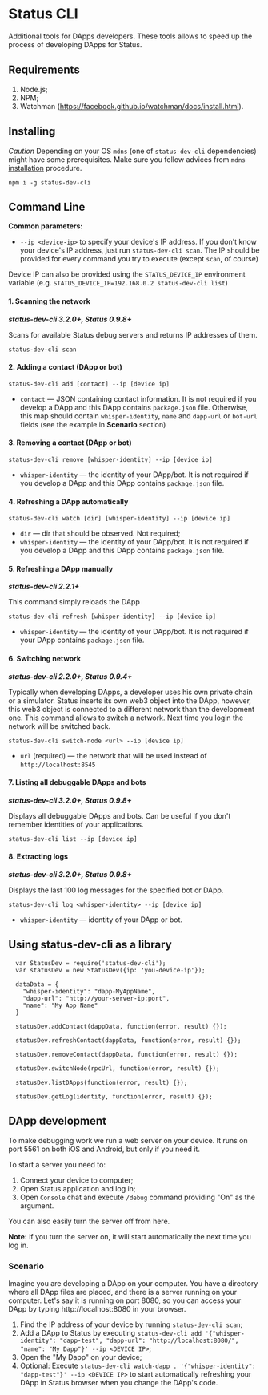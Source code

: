 # Status CLI

Additional tools for DApps developers. These tools allows to speed up the process of developing DApps for Status.

## Requirements

1. Node.js;
2. NPM;
3. Watchman (https://facebook.github.io/watchman/docs/install.html).

## Installing

_Caution_ Depending on your OS `mdns` (one of `status-dev-cli` dependencies) might have some prerequisites. Make sure you follow advices from `mdns` [installation](https://github.com/agnat/node_mdns#installation) procedure.

```
npm i -g status-dev-cli
```

## Command Line

**Common parameters:**

* `--ip <device-ip>` to specify your device's IP address. If you don't know your device's IP address, just run `status-dev-cli scan`. The IP should be provided for every command you try to execute (except `scan`, of course)

Device IP can also be provided using the `STATUS_DEVICE_IP` environment variable (e.g. `STATUS_DEVICE_IP=192.168.0.2 status-dev-cli list`)

#### 1. Scanning the network

***status-dev-cli 3.2.0+, Status 0.9.8+***

Scans for available Status debug servers and returns IP addresses of them.

`status-dev-cli scan`

#### 2. Adding a contact (DApp or bot)

`status-dev-cli add [contact] --ip [device ip]`

* `contact` — JSON containing contact information. It is not required if you develop a DApp and this DApp contains `package.json` file. Otherwise, this map should contain `whisper-identity`, `name` and `dapp-url` or `bot-url` fields (see the example in **Scenario** section)

#### 3. Removing a contact (DApp or bot)

`status-dev-cli remove [whisper-identity] --ip [device ip]`

* `whisper-identity` — the identity of your DApp/bot. It is not required if you develop a DApp and this DApp contains `package.json` file. 

#### 4. Refreshing a DApp automatically

`status-dev-cli watch [dir] [whisper-identity] --ip [device ip]`

* `dir` — dir that should be observed. Not required;
* `whisper-identity` — the identity of your DApp/bot. It is not required if you develop a DApp and this DApp contains `package.json` file. 

#### 5. Refreshing a DApp manually

***status-dev-cli 2.2.1+***

This command simply reloads the DApp

`status-dev-cli refresh [whisper-identity] --ip [device ip]`

* `whisper-identity` — the identity of your DApp/bot. It is not required if your DApp contains `package.json` file.

#### 6. Switching network

***status-dev-cli 2.2.0+, Status 0.9.4+***

Typically when developing DApps, a developer uses his own private chain or a simulator.
Status inserts its own web3 object into the DApp, however, this web3 object is connected to a different network than the development one.
This command allows to switch a network. Next time you login the network will be switched back.

`status-dev-cli switch-node <url> --ip [device ip]`

* `url` (required) — the network that will be used instead of `http://localhost:8545`

#### 7. Listing all debuggable DApps and bots

***status-dev-cli 3.2.0+, Status 0.9.8+***

Displays all debuggable DApps and bots. Can be useful if you don't remember identities of your applications.

`status-dev-cli list --ip [device ip]`

#### 8. Extracting logs

***status-dev-cli 3.2.0+, Status 0.9.8+***

Displays the last 100 log messages for the specified bot or DApp.

`status-dev-cli log <whisper-identity> --ip [device ip]`

* `whisper-identity` — identity of your DApp or bot.

## Using status-dev-cli as a library

```
  var StatusDev = require('status-dev-cli');
  var statusDev = new StatusDev({ip: 'you-device-ip'});

  dataData = {
    "whisper-identity": "dapp-MyAppName",
    "dapp-url": "http://your-server-ip:port",
    "name": "My App Name"
  }

  statusDev.addContact(dappData, function(error, result) {});

  statusDev.refreshContact(dappData, function(error, result) {});

  statusDev.removeContact(dappData, function(error, result) {});

  statusDev.switchNode(rpcUrl, function(error, result) {});
  
  statusDev.listDApps(function(error, result) {});
  
  statusDev.getLog(identity, function(error, result) {});
```

## DApp development

To make debugging work we run a web server on your device. It runs on port 5561 on both iOS and Android, but only if you need it.

To start a server you need to:
1. Connect your device to computer;
2. Open Status application and log in;
3. Open `Console` chat and execute `/debug` command providing "On" as the argument.

You can also easily turn the server off from here.

**Note:** if you turn the server on, it will start automatically the next time you log in.

### Scenario

Imagine you are developing a DApp on your computer. You have a directory where all DApp files are placed, 
and there is a server running on your computer. Let's say it is running on port 8080, so you can access 
your DApp by typing http://localhost:8080 in your browser.

1. Find the IP address of your device by running `status-dev-cli scan`;
2. Add a DApp to Status by executing `status-dev-cli add '{"whisper-identity": "dapp-test", "dapp-url": "http://localhost:8080/", "name": "My Dapp"}' --ip <DEVICE IP>`;
3. Open the "My Dapp" on your device;
4. Optional: Execute `status-dev-cli watch-dapp . '{"whisper-identity": "dapp-test"}' --ip <DEVICE IP>` to start automatically refreshing your DApp in Status browser when you change the DApp's code.
